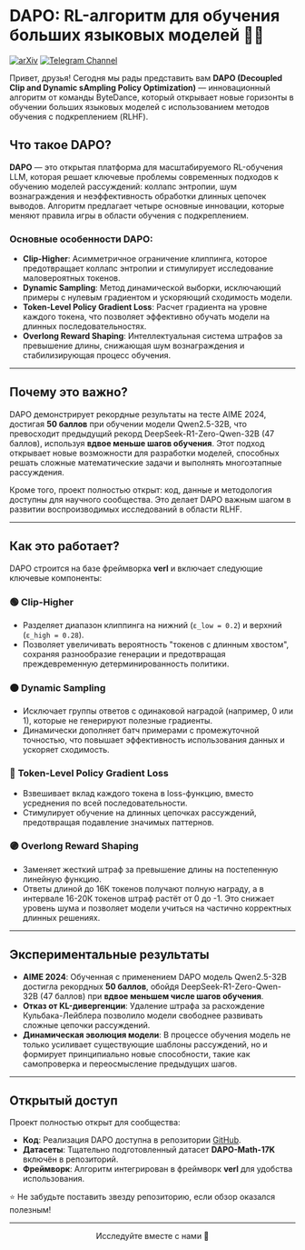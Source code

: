 # DAPO: RL-алгоритм для обучения больших языковых моделей 🚀🤖

[![arXiv](https://img.shields.io/badge/arXiv-2501.12948-b31b1b.svg)](https://arxiv.org/abs/2503.14476)
[![Telegram Channel](https://img.shields.io/badge/Telegram-TheWeeklyBrief-blue)](https://t.me/TheWeeklyBrief)

Привет, друзья! Сегодня мы рады представить вам **DAPO (Decoupled Clip and Dynamic sAmpling Policy Optimization)** — инновационный алгоритм от команды ByteDance, который открывает новые горизонты в обучении больших языковых моделей с использованием методов обучения с подкреплением (RLHF).  

## Что такое DAPO?  
**DAPO** — это открытая платформа для масштабируемого RL-обучения LLM, которая решает ключевые проблемы современных подходов к обучению моделей рассуждений: коллапс энтропии, шум вознаграждения и неэффективность обработки длинных цепочек выводов. Алгоритм предлагает четыре основные инновации, которые меняют правила игры в области обучения с подкреплением.

### Основные особенности DAPO:
- **Clip-Higher**: Асимметричное ограничение клиппинга, которое предотвращает коллапс энтропии и стимулирует исследование маловероятных токенов.
- **Dynamic Sampling**: Метод динамической выборки, исключающий примеры с нулевым градиентом и ускоряющий сходимость модели.
- **Token-Level Policy Gradient Loss**: Расчет градиента на уровне каждого токена, что позволяет эффективно обучать модели на длинных последовательностях.
- **Overlong Reward Shaping**: Интеллектуальная система штрафов за превышение длины, снижающая шум вознаграждения и стабилизирующая процесс обучения.

---

## Почему это важно?  
DAPO демонстрирует рекордные результаты на тесте AIME 2024, достигая **50 баллов** при обучении модели Qwen2.5-32B, что превосходит предыдущий рекорд DeepSeek-R1-Zero-Qwen-32B (47 баллов), используя **вдвое меньше шагов обучения**. Этот подход открывает новые возможности для разработки моделей, способных решать сложные математические задачи и выполнять многоэтапные рассуждения.

Кроме того, проект полностью открыт: код, данные и методология доступны для научного сообщества. Это делает DAPO важным шагом в развитии воспроизводимых исследований в области RLHF.

---

## Как это работает?  
DAPO строится на базе фреймворка **verl** и включает следующие ключевые компоненты:

### 🟢 **Clip-Higher**
- Разделяет диапазон клиппинга на нижний (`ε_low = 0.2`) и верхний (`ε_high = 0.28`).
- Позволяет увеличивать вероятность "токенов с длинным хвостом", сохраняя разнообразие генерации и предотвращая преждевременную детерминированность политики.

### 🟠 **Dynamic Sampling**
- Исключает группы ответов с одинаковой наградой (например, 0 или 1), которые не генерируют полезные градиенты.
- Динамически дополняет батч примерами с промежуточной точностью, что повышает эффективность использования данных и ускоряет сходимость.

### 🔵 **Token-Level Policy Gradient Loss**
- Взвешивает вклад каждого токена в loss-функцию, вместо усреднения по всей последовательности.
- Стимулирует обучение на длинных цепочках рассуждений, предотвращая подавление значимых паттернов.

### 🟣 **Overlong Reward Shaping**
- Заменяет жесткий штраф за превышение длины на постепенную линейную функцию.
- Ответы длиной до 16К токенов получают полную награду, а в интервале 16-20К токенов штраф растёт от 0 до -1. Это снижает уровень шума и позволяет модели учиться на частично корректных длинных решениях.

---

## Экспериментальные результаты
- **AIME 2024**: Обученная с применением DAPO модель Qwen2.5-32B достигла рекордных **50 баллов**, обойдя DeepSeek-R1-Zero-Qwen-32B (47 баллов) при **вдвое меньшем числе шагов обучения**.
- **Отказ от KL-дивергенции**: Удаление штрафа за расхождение Кульбака-Лейблера позволило модели свободнее развивать сложные цепочки рассуждений.
- **Динамическая эволюция модели**: В процессе обучения модель не только усиливает существующие шаблоны рассуждений, но и формирует принципиально новые способности, такие как самопроверка и переосмысление предыдущих шагов.

---

## Открытый доступ  
Проект полностью открыт для сообщества:
- **Код**: Реализация DAPO доступна в репозитории [GitHub](https://github.com/volcengine/verl).
- **Датасеты**: Тщательно подготовленный датасет **DAPO-Math-17K** включён в репозиторий.
- **Фреймворк**: Алгоритм интегрирован в фреймворк **verl** для удобства использования.

⭐ Не забудьте поставить звезду репозиторию, если обзор оказался полезным!

---

<p align="center">Исследуйте вместе с нами 🚀</p>